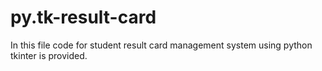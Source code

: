 # py.tk-result-card
 In this file code for student result card management system using python tkinter is provided.
